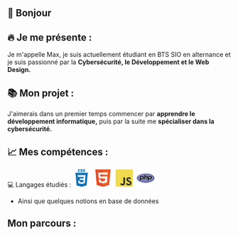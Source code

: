 ## 👋 Bonjour 
## 🔥 Je me présente :
  Je m'appelle Max, je suis actuellement étudiant en BTS SIO en alternance et je suis passionné par la **Cybersécurité, le Développement et le Web Design.**
## 📚 Mon projet :
  J'aimerais dans un premier temps commencer par **apprendre le développement informatique,** puis par la suite me **spécialiser dans la cybersécurité.**
## 📈 Mes compétences :
  💻 Langages étudiés :
<img src="https://github.com/devicons/devicon/blob/master/icons/css3/css3-plain-wordmark.svg"  title="CSS3" alt="CSS" width="40" height="40"/>&nbsp;
<img src="https://github.com/devicons/devicon/blob/master/icons/html5/html5-original.svg" title="HTML5" alt="HTML" width="40" height="40"/>&nbsp;
<img src="https://github.com/devicons/devicon/blob/master/icons/javascript/javascript-original.svg" title="JavaScript" alt="JavaScript" width="40" height="40"/>&nbsp;
<img src="https://github.com/devicons/devicon/blob/master/icons/php/php-original.svg" title="PHP" alt="PHP" width="40" height="40"/>&nbsp;

  - Ainsi que quelques notions en base de données
## Mon parcours :


<!--
**MaxTribouillard/MaxTribouillard** is a ✨ _special_ ✨ repository because its `README.md` (this file) appears on your GitHub profile.

Here are some ideas to get you started:

- 🔭 I’m currently working on ...
- 🌱 I’m currently learning ...
- 👯 I’m looking to collaborate on ...
- 🤔 I’m looking for help with ...
- 💬 Ask me about ...
- 📫 How to reach me: ...
- 😄 Pronouns: ...
- ⚡ Fun fact: ...
-->

